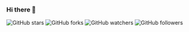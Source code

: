 ### Hi there 👋

![GitHub stars](https://img.shields.io/github/stars/DaisyRamone14/REPOSITORY?style=social)
![GitHub forks](https://img.shields.io/github/forks/DaisyRamone14/REPOSITORY?style=social)
![GitHub watchers](https://img.shields.io/github/watchers/DaisyRamone14/REPOSITORY?style=social)
![GitHub followers](https://img.shields.io/github/followers/DaisyRamone14?style=social)

<!--
**DaisyRamone14/DaisyRamone14** is a ✨ _special_ ✨ repository because its `README.md` (this file) appears on your GitHub profile.

Here are some ideas to get you started:

- 🔭 I’m currently working on ...
- 🌱 I’m currently learning ...
- 👯 I’m looking to collaborate on ...
- 🤔 I’m looking for help with ...
- 💬 Ask me about ...
- 📫 How to reach me: ...
- 😄 Pronouns: ...
- ⚡ Fun fact: ...
-->
